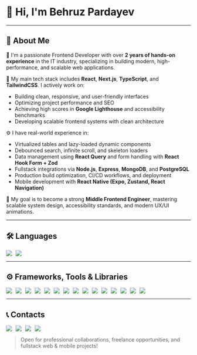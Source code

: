 # 👋 Hi, I'm Behruz Pardayev

---

## 📌 About Me

🎨 I'm a passionate Frontend Developer with over **2 years of hands-on experience** in the IT industry, specializing in building modern, high-performance, and scalable web applications.

🚀 My main tech stack includes **React**, **Next.js**, **TypeScript**, and **TailwindCSS**. I actively work on:
- Building clean, responsive, and user-friendly interfaces
- Optimizing project performance and SEO
- Achieving high scores in **Google Lighthouse** and accessibility benchmarks
- Developing scalable frontend systems with clean architecture

⚙️ I have real-world experience in:
- Virtualized tables and lazy-loaded dynamic components  
- Debounced search, infinite scroll, and skeleton loaders  
- Data management using **React Query** and form handling with **React Hook Form + Zod**  
- Fullstack integrations via **Node.js**, **Express**, **MongoDB**, and **PostgreSQL**  
- Production build optimization, CI/CD workflows, and deployment  
- Mobile development with **React Native (Expo, Zustand, React Navigation)**  

🎯 My goal is to become a strong **Middle Frontend Engineer**, mastering scalable system design, accessibility standards, and modern UX/UI animations.

---

## 🛠️ Languages

<div align="left" style="display:flex; gap:10px; flex-wrap: wrap;">
  <img src="https://img.shields.io/badge/JavaScript-F7DF1E?logo=javascript&logoColor=black&style=for-the-badge" />
  <img src="https://img.shields.io/badge/TypeScript-3178C6?logo=typescript&logoColor=white&style=for-the-badge" />
</div>

---

## ⚙️ Frameworks, Tools & Libraries

<div align="left" style="display:flex; gap:10px; flex-wrap: wrap;">
  <img src="https://img.shields.io/badge/React-20232A?logo=react&logoColor=61DAFB&style=for-the-badge" />
  <img src="https://img.shields.io/badge/Next.js-000?logo=next.js&logoColor=white&style=for-the-badge" />
  <img src="https://img.shields.io/badge/TailwindCSS-38B2AC?logo=tailwind-css&logoColor=white&style=for-the-badge" />
  <img src="https://img.shields.io/badge/React Query-FF4154?logo=react-query&logoColor=white&style=for-the-badge" />
  <img src="https://img.shields.io/badge/React Hook Form-EC5990?logo=reacthookform&logoColor=white&style=for-the-badge" />
  <img src="https://img.shields.io/badge/Node.js-339933?logo=node.js&logoColor=white&style=for-the-badge" />
  <img src="https://img.shields.io/badge/Express-000000?logo=express&logoColor=white&style=for-the-badge" />
  <img src="https://img.shields.io/badge/MongoDB-47A248?logo=mongodb&logoColor=white&style=for-the-badge" />
  <img src="https://img.shields.io/badge/PostgreSQL-4169E1?logo=postgresql&logoColor=white&style=for-the-badge" />
  <img src="https://img.shields.io/badge/React Native-20232A?logo=react&logoColor=61DAFB&style=for-the-badge" />
  <img src="https://img.shields.io/badge/Expo-000020?logo=expo&logoColor=white&style=for-the-badge" />
  <img src="https://img.shields.io/badge/Postman-FF6C37?logo=postman&logoColor=white&style=for-the-badge" />
  <img src="https://img.shields.io/badge/VS Code-007ACC?logo=visual-studio-code&logoColor=white&style=for-the-badge" />
  <img src="https://img.shields.io/badge/Git-F05032?logo=git&logoColor=white&style=for-the-badge" />
  <img src="https://img.shields.io/badge/GitLab-FCA121?logo=gitlab&logoColor=white&style=for-the-badge" />
</div>

---

## 📞 Contacts

<div align="left" style="display:flex; gap:10px; flex-wrap: wrap;">
  <a href="https://www.linkedin.com/in/behruz-pardayev-4b9621302/" target="_blank">
    <img src="https://img.shields.io/badge/LinkedIn-0A66C2?logo=linkedin&logoColor=white&style=for-the-badge" />
  </a>
  <a href="https://t.me/bekhruzzdev" target="_blank">
    <img src="https://img.shields.io/badge/Telegram-26A5E4?logo=telegram&logoColor=white&style=for-the-badge" />
  </a>
  <a href="https://instagram.com/behruz_0944" target="_blank">
    <img src="https://img.shields.io/badge/Instagram-E4405F?logo=instagram&logoColor=white&style=for-the-badge" />
  </a>
  <a href="mailto:behruzp330@gmail.com">
    <img src="https://img.shields.io/badge/Gmail-D14836?logo=gmail&logoColor=white&style=for-the-badge" />
  </a>
</div>

> Open for professional collaborations, freelance opportunities, and fullstack web & mobile projects!
